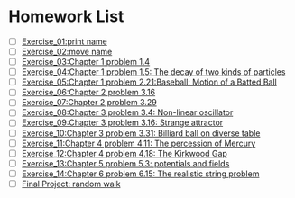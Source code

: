 # Homework List
 - [ ] [Exercise_01:print name](https://github.com/yxt20095/computationalphysics_N2015301020095/blob/master/print%20name)<br>
- [ ] [Exercise_02:move name](https://github.com/yxt20095/computationalphysics_N2015301020095/tree/move-name)<br>
- [ ] [Exercise_03:Chapter 1 problem 1.4](https://www.zybuluo.com/yxt20095/note/887764)<br>
- [ ] [Exercise_04:Chapter 1 problem 1.5: The decay of two kinds of particles]()<br>
- [ ] [Exercise_05:Chapter 1 problem 2.21:Baseball: Motion of a Batted Ball](https://www.zybuluo.com/yxt20095/note/887764)<br>
- [ ] [Exercise_06:Chapter 2 problem 3.16](https://www.zybuluo.com/yxt20095/note/930859)<br>
- [ ] [Exercise_07:Chapter 2 problem 3.29 ](https://www.zybuluo.com/yxt20095/note/939319)<br>
- [ ] [Exercise_08:Chapter 3 problem 3.4: Non-linear oscillator]()<br>
- [ ] [Exercise_09:Chapter 3 problem 3.16: Strange attractor]()<br>
- [ ] [Exercise_10:Chapter 3 problem 3.31: Billiard ball on diverse table]()<br>
- [ ] [Exercise_11:Chapter 4 problem 4.11: The percession of Mercury]()<br>
- [ ] [Exercise_12:Chapter 4 problem 4.18: The Kirkwood Gap]()<br>
- [ ] [Exercise_13:Chapter 5 problem 5.3: potentials and fields](https://www.zybuluo.com/yxt20095/note/981059)<br>
- [ ] [Exercise_14:Chapter 6 problem 6.15: The realistic string problem]()<br>
- [ ] [Final Project: random walk](https://www.zybuluo.com/yxt20095/note/1004759)<br>
